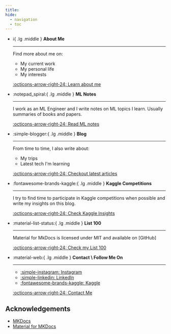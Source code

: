 ```yaml
---
title:
hide:
  - navigation
  - toc
---
```


<div class="grid cards" markdown>

-   :information_source:{ .lg .middle } __About Me__

    ---

    Find more about me on:
    
    - My current work
    - My personal life
    - My interests

    [:octicons-arrow-right-24: Learn about me](/about)

-   :notepad_spiral:{ .lg .middle } __ML Notes__

    ---

    I work as an ML Engineer and I write notes on ML topics I learn. Usually summaries of books and papers.

    [:octicons-arrow-right-24: Read ML notes](#)

-   :simple-blogger:{ .lg .middle } __Blog__

    ---

    From time to time, I also write about:

    - My trips
    - Latest tech I'm learning

    [:octicons-arrow-right-24: Checkout latest articles](/blog)

-   :fontawesome-brands-kaggle:{ .lg .middle } __Kaggle Competitions__

    ---

    I try to find time to participate in Kaggle competitions when possible and write my insights on this blog. 

    [:octicons-arrow-right-24: Check Kaggle Insights](/kaggle/)

-   :material-list-status:{ .lg .middle } __List 100__

    ---

    Material for MkDocs is licensed under MIT and available on [GitHub]

    [:octicons-arrow-right-24: Check my List 100](/about/list-100/)

-   :material-web:{ .lg .middle } __Contact \ Follow Me On__

    ---

    - [:simple-instagram: Instagram](https://www.instagram.com/manikanthr5/)
    - [:simple-linkedin: LinkedIn](https://www.linkedin.com/in/manikanthr5/)
    - [:fontawesome-brands-kaggle: Kaggle](https://www.kaggle.com/manikanthr5/)

    [:octicons-arrow-right-24: Contact Me](/about/contact/)

</div>

## Acknowledgements

- <a href="https://www.mkdocs.org/" target="_blank" title="MKDocs">MKDocs</a>
- <a href="https://squidfunk.github.io/mkdocs-material/" target="_blank" title="Material for MKDocs">Material for MKDocs</a>
